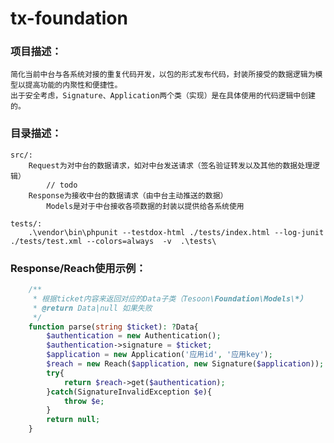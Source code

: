 # tx-foundation
### 项目描述：
    简化当前中台与各系统对接的重复代码开发，以包的形式发布代码，封装所接受的数据逻辑为模型以提高功能的内聚性和便捷性。
    出于安全考虑，Signature、Application两个类（实现）是在具体使用的代码逻辑中创建的。
### 目录描述：
    src/:
        Request为对中台的数据请求，如对中台发送请求（签名验证转发以及其他的数据处理逻辑）
            // todo
        Response为接收中台的数据请求（由中台主动推送的数据）
            Models是对于中台接收各项数据的封装以提供给各系统使用

    tests/:
        .\vendor\bin\phpunit --testdox-html ./tests/index.html --log-junit ./tests/test.xml --colors=always  -v  .\tests\

### Response/Reach使用示例：
```php
    /**
     * 根据ticket内容来返回对应的Data子类（Tesoon\Foundation\Models\*）
     * @return Data|null 如果失败
     */
    function parse(string $ticket): ?Data{
        $authentication = new Authentication();
        $authentication->signature = $ticket;
        $application = new Application('应用id', '应用key');
        $reach = new Reach($application, new Signature($application));
        try{
            return $reach->get($authentication);
        }catch(SignatureInvalidException $e){
            throw $e;
        }
        return null;
    }
    
```